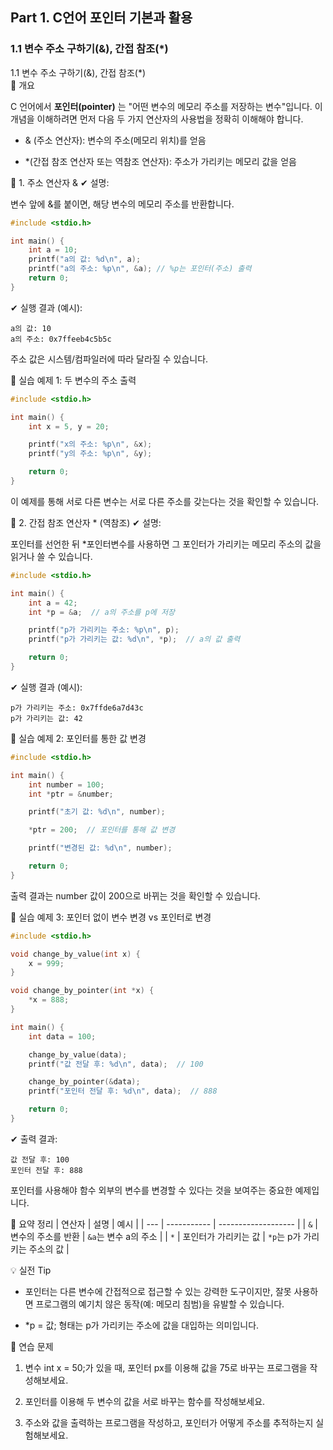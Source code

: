 ## Part 1. C언어 포인터 기본과 활용
### 1.1 변수 주소 구하기(&), 간접 참조(*)
1.1 변수 주소 구하기(&), 간접 참조(*)  
🧠 개요

C 언어에서 **포인터(pointer)** 는 "어떤 변수의 메모리 주소를 저장하는 변수"입니다. 이 개념을 이해하려면 먼저 다음 두 가지 연산자의 사용법을 정확히 이해해야 합니다.

* & (주소 연산자): 변수의 주소(메모리 위치)를 얻음

* *(간접 참조 연산자 또는 역참조 연산자): 주소가 가리키는 메모리 값을 얻음

🔎 1. 주소 연산자 &
✔ 설명:

변수 앞에 &를 붙이면, 해당 변수의 메모리 주소를 반환합니다.
```c
#include <stdio.h>

int main() {
    int a = 10;
    printf("a의 값: %d\n", a);
    printf("a의 주소: %p\n", &a); // %p는 포인터(주소) 출력
    return 0;
}
```
✔ 실행 결과 (예시):
```less
a의 값: 10
a의 주소: 0x7ffeeb4c5b5c
```

주소 값은 시스템/컴파일러에 따라 달라질 수 있습니다.

🧪 실습 예제 1: 두 변수의 주소 출력
```c
#include <stdio.h>

int main() {
    int x = 5, y = 20;

    printf("x의 주소: %p\n", &x);
    printf("y의 주소: %p\n", &y);

    return 0;
}
```

이 예제를 통해 서로 다른 변수는 서로 다른 주소를 갖는다는 것을 확인할 수 있습니다.

🔁 2. 간접 참조 연산자 * (역참조)
✔ 설명:

포인터를 선언한 뒤 *포인터변수를 사용하면 그 포인터가 가리키는 메모리 주소의 값을 읽거나 쓸 수 있습니다.
```c
#include <stdio.h>

int main() {
    int a = 42;
    int *p = &a;  // a의 주소를 p에 저장

    printf("p가 가리키는 주소: %p\n", p);
    printf("p가 가리키는 값: %d\n", *p);  // a의 값 출력

    return 0;
}
```
✔ 실행 결과 (예시):
```less
p가 가리키는 주소: 0x7ffde6a7d43c
p가 가리키는 값: 42
```

🧪 실습 예제 2: 포인터를 통한 값 변경
```c
#include <stdio.h>

int main() {
    int number = 100;
    int *ptr = &number;

    printf("초기 값: %d\n", number);

    *ptr = 200;  // 포인터를 통해 값 변경

    printf("변경된 값: %d\n", number);

    return 0;
}
```
출력 결과는 number 값이 200으로 바뀌는 것을 확인할 수 있습니다.

🧪 실습 예제 3: 포인터 없이 변수 변경 vs 포인터로 변경
```c
#include <stdio.h>

void change_by_value(int x) {
    x = 999;
}

void change_by_pointer(int *x) {
    *x = 888;
}

int main() {
    int data = 100;

    change_by_value(data);
    printf("값 전달 후: %d\n", data);  // 100

    change_by_pointer(&data);
    printf("포인터 전달 후: %d\n", data);  // 888

    return 0;
}
```
✔ 출력 결과:
```less
값 전달 후: 100
포인터 전달 후: 888
```

포인터를 사용해야 함수 외부의 변수를 변경할 수 있다는 것을 보여주는 중요한 예제입니다.

📌 요약 정리
| 연산자 | 설명          | 예시                  |
| --- | ----------- | ------------------- |
| `&` | 변수의 주소를 반환  | `&a`는 변수 a의 주소      |
| `*` | 포인터가 가리키는 값 | `*p`는 p가 가리키는 주소의 값 |

💡 실전 Tip
* 포인터는 다른 변수에 간접적으로 접근할 수 있는 강력한 도구이지만, 잘못 사용하면 프로그램의 예기치 않은 동작(예: 메모리 침범)을 유발할 수 있습니다.

* *p = 값; 형태는 p가 가리키는 주소에 값을 대입하는 의미입니다.

🧩 연습 문제

1. 변수 int x = 50;가 있을 때, 포인터 px를 이용해 값을 75로 바꾸는 프로그램을 작성해보세요.

2. 포인터를 이용해 두 변수의 값을 서로 바꾸는 함수를 작성해보세요.

3. 주소와 값을 출력하는 프로그램을 작성하고, 포인터가 어떻게 주소를 추적하는지 실험해보세요.
